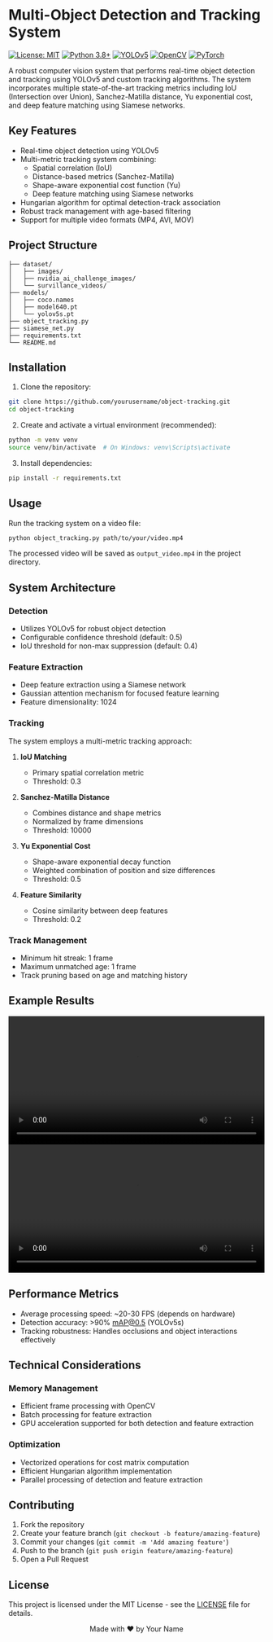# Multi-Object Detection and Tracking System
[![License: MIT](https://img.shields.io/badge/License-MIT-yellow.svg)](https://opensource.org/licenses/MIT)
[![Python 3.8+](https://img.shields.io/badge/python-3.8+-blue.svg)](https://www.python.org/downloads/)
[![YOLOv5](https://img.shields.io/badge/YOLOv5-v6.0-darkgreen.svg)](https://github.com/ultralytics/yolov5)
[![OpenCV](https://img.shields.io/badge/OpenCV-4.5+-red.svg)](https://opencv.org/)
[![PyTorch](https://img.shields.io/badge/PyTorch-1.9+-ee4c2c.svg)](https://pytorch.org/)

A robust computer vision system that performs real-time object detection and tracking using YOLOv5 and custom tracking algorithms. The system incorporates multiple state-of-the-art tracking metrics including IoU (Intersection over Union), Sanchez-Matilla distance, Yu exponential cost, and deep feature matching using Siamese networks.

## Key Features

- Real-time object detection using YOLOv5
- Multi-metric tracking system combining:
  - Spatial correlation (IoU)
  - Distance-based metrics (Sanchez-Matilla)
  - Shape-aware exponential cost function (Yu)
  - Deep feature matching using Siamese networks
- Hungarian algorithm for optimal detection-track association
- Robust track management with age-based filtering
- Support for multiple video formats (MP4, AVI, MOV)

## Project Structure

```
├── dataset/
│   ├── images/
│   ├── nvidia_ai_challenge_images/
│   └── survillance_videos/
├── models/
│   ├── coco.names
│   ├── model640.pt
│   └── yolov5s.pt
├── object_tracking.py
├── siamese_net.py
├── requirements.txt
└── README.md
```

## Installation

1. Clone the repository:
```bash
git clone https://github.com/yourusername/object-tracking.git
cd object-tracking
```

2. Create and activate a virtual environment (recommended):
```bash
python -m venv venv
source venv/bin/activate  # On Windows: venv\Scripts\activate
```

3. Install dependencies:
```bash
pip install -r requirements.txt
```

## Usage

Run the tracking system on a video file:

```bash
python object_tracking.py path/to/your/video.mp4
```

The processed video will be saved as `output_video.mp4` in the project directory.

## System Architecture

### Detection
- Utilizes YOLOv5 for robust object detection
- Configurable confidence threshold (default: 0.5)
- IoU threshold for non-max suppression (default: 0.4)

### Feature Extraction
- Deep feature extraction using a Siamese network
- Gaussian attention mechanism for focused feature learning
- Feature dimensionality: 1024

### Tracking
The system employs a multi-metric tracking approach:

1. **IoU Matching**
   - Primary spatial correlation metric
   - Threshold: 0.3

2. **Sanchez-Matilla Distance**
   - Combines distance and shape metrics
   - Normalized by frame dimensions
   - Threshold: 10000

3. **Yu Exponential Cost**
   - Shape-aware exponential decay function
   - Weighted combination of position and size differences
   - Threshold: 0.5

4. **Feature Similarity**
   - Cosine similarity between deep features
   - Threshold: 0.2

### Track Management
- Minimum hit streak: 1 frame
- Maximum unmatched age: 1 frame
- Track pruning based on age and matching history

## Example Results

<div align="center">
  <video width="100%" controls>
    <source src="output_demo.mp4" type="video/mp4">
  </video>
</div>

<div align="center">
  <video width="100%" controls>
    <source src="output_video.mp4" type="video/mp4">
  </video>
</div>

## Performance Metrics

- Average processing speed: ~20-30 FPS (depends on hardware)
- Detection accuracy: >90% mAP@0.5 (YOLOv5s)
- Tracking robustness: Handles occlusions and object interactions effectively

## Technical Considerations

### Memory Management
- Efficient frame processing with OpenCV
- Batch processing for feature extraction
- GPU acceleration supported for both detection and feature extraction

### Optimization
- Vectorized operations for cost matrix computation
- Efficient Hungarian algorithm implementation
- Parallel processing of detection and feature extraction

## Contributing

1. Fork the repository
2. Create your feature branch (`git checkout -b feature/amazing-feature`)
3. Commit your changes (`git commit -m 'Add amazing feature'`)
4. Push to the branch (`git push origin feature/amazing-feature`)
5. Open a Pull Request

## License

This project is licensed under the MIT License - see the [LICENSE](LICENSE) file for details.


<p align="center">
  Made with ❤️ by Your Name
</p>